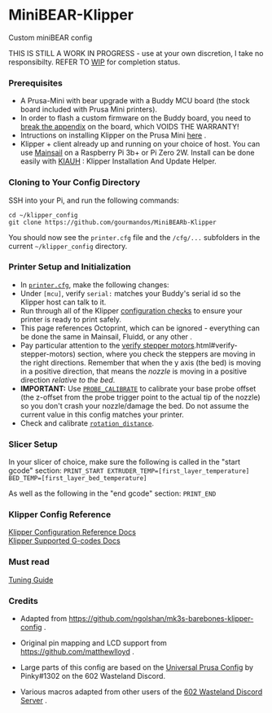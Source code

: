 # MiniBEAR-Klipper
Custom miniBEAR config

THIS IS STILL A WORK IN PROGRESS - use at your own discretion, I take no responsibilty. 
REFER TO [WIP](WIP.md) for completion status. 

### Prerequisites

  * A Prusa-Mini with bear upgrade with a Buddy MCU board (the stock board included with Prusa Mini printers).
  * In order to flash a custom firmware on the Buddy board, you need to [break the appendix](https://help.prusa3d.com/article/flashing-custom-firmware-mini_14) on the board, which VOIDS THE WARRANTY!
  * Intructions on installing Klipper on the Prusa Mini [here](https://github.com/singh-gur/mini_klipper) .
  * Klipper + client already up and running on your choice of host. You can use [Mainsail](https://docs.mainsail.xyz/) on a Raspberry Pi 3b+ or Pi Zero 2W. Install can be done easily with [KIAUH](https://github.com/th33xitus/kiauh) : Klipper Installation And Update Helper.


### Cloning to Your Config Directory

SSH into your Pi, and run the following commands:

    cd ~/klipper_config
    git clone https://github.com/gourmandos/MiniBEARb-Klipper

You should now see the `printer.cfg` file and the `/cfg/...` subfolders in the current `~/klipper_config` directory.


### Printer Setup and Initialization

 * In [`printer.cfg`](/printer.cfg), make the following changes:
  * Under `[mcu]`, verify `serial:` matches your Buddy's serial id so the Klipper host can talk to it.
 * Run through all of the Klipper [configuration checks](https://www.klipper3d.org/Config_checks.html) to ensure your printer is ready to print safely.
  * This page references Octoprint, which can be ignored - everything can be done the same in Mainsail, Fluidd, or any other .  
  * Pay particular attention to the [verify stepper motors](https://www.klipper3d.org/Config_checks).html#verify-stepper-motors) section, where you check the steppers are moving in the right directions. Remember that when the y axis (the bed) is moving in a positive direction, that means the *nozzle* is moving in a positive direction *relative to the bed*.
 * **IMPORTANT:** Use [`PROBE_CALIBRATE`](https://www.klipper3d.org/Probe_Calibrate.html#calibrating-probe-z-offset) to calibrate your base probe offset (the z-offset from the probe trigger point to the actual tip of the nozzle) so you don't crash your nozzle/damage the bed. Do not assume the current value in this config matches your printer.
 * Check and calibrate [`rotation_distance`](https://www.klipper3d.org/Rotation_Distance.html).

 ### Slicer Setup
 
 In your slicer of choice, make sure the following is called in the "start gcode" section: 
 `PRINT_START EXTRUDER_TEMP=[first_layer_temperature] BED_TEMP=[first_layer_bed_temperature]`
 
 As well as the following in the "end gcode" section:
 `PRINT_END`
 
 
 ### Klipper Config Reference

 [Klipper Configuration Reference Docs](https://www.klipper3d.org/Config_Reference.html)  
 [Klipper Supported G-codes Docs](https://github.com/Klipper3d/klipper/blob/master/docs/G-Codes.md)
 
### Must read

[Tuning Guide](https://ellis3dp.com/Print-Tuning-Guide/)

 ### Credits
 
* Adapted from https://github.com/ngolshan/mk3s-barebones-klipper-config .
* Original pin mapping and LCD support from https://github.com/matthewlloyd .

* Large parts of this config are based on the [Universal Prusa Config](https://github.com/Prutsium/3D-Druckerplausch-Klipper) by Pinky#1302 on the 602 Wasteland Discord.
* Various macros adapted from other users of the [602 Wasteland Discord Server](https://discord.gg/hYUjSnW) .